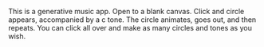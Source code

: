 This is a generative music app. Open to a blank canvas. Click and circle appears, accompanied by a c tone. The circle animates, goes out, and then repeats. You can click all over and make as many circles and tones as you wish.